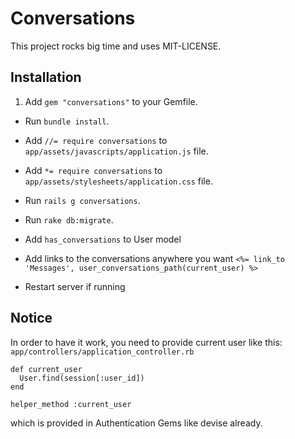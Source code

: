 Conversations
=

This project rocks big time and uses MIT-LICENSE.

Installation
-

1.   Add 
`gem "conversations"`
to your Gemfile.

* Run
`bundle install`.

* Add
`//= require conversations`
to
`app/assets/javascripts/application.js`
file.

* Add
`*= require conversations`
to
`app/assets/stylesheets/application.css`
file.

* Run
`rails g conversations`.

* Run
`rake db:migrate`.

* Add
`has_conversations`
to User model

* Add links to the conversations anywhere you want
`<%= link_to 'Messages', user_conversations_path(current_user) %>`

* Restart server if running

Notice
-

In order to have it work, you need to provide current user like this:
`app/controllers/application_controller.rb`

    def current_user
      User.find(session[:user_id])
    end

    helper_method :current_user

which is provided in Authentication Gems like devise already.